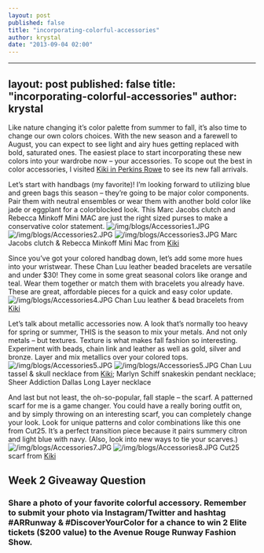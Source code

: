 ```yaml
---
layout: post
published: false
title: "incorporating-colorful-accessories"
author: krystal
date: "2013-09-04 02:00"
---
```


---
layout: post
published: false
title: "incorporating-colorful-accessories"
author: krystal
---

Like nature changing it’s color palette from summer to fall, it’s also time to change our own colors choices. With the new season and a farewell to August, you can expect to see light and airy hues getting replaced with bold, saturated ones. The easiest place to start incorporating these new colors into your wardrobe now – your accessories. To scope out the best in color accessories, I visited [Kiki in Perkins Rowe](https://www.facebook.com/shopkiki) to see its new fall arrivals. 

Let’s start with handbags (my favorite)! I’m looking forward to utilizing blue and green bags this season – they’re going to be major color components. Pair them with neutral ensembles or wear them with another bold color like jade or eggplant for a colorblocked look. This Marc Jacobs clutch and Rebecca Minkoff Mini MAC are just the right sized purses to make a conservative color statement.
![/img/blogs/Accessories1.JPG](//img/blogs/Accessories1.JPG)
![/img/blogs/Accessories2.JPG](//img/blogs/Accessories2.JPG)
![/img/blogs/Accessories3.JPG](//img/blogs/Accessories2.JPG)
Marc Jacobs clutch & Rebecca Minkoff Mini Mac from [Kiki](https://www.facebook.com/shopkiki)

Since you’ve got your colored handbag down, let’s add some more hues into your wristwear. These Chan Luu leather beaded bracelets are versatile and under $30! They come in some great seasonal colors like orange and teal. Wear them together or match them with bracelets you already have. These are great, affordable pieces for a quick and easy color update. 
![/img/blogs/Accessories4.JPG](//img/blogs/Accessories4.JPG)
Chan Luu leather & bead bracelets from [Kiki](https://www.facebook.com/shopkiki)

Let’s talk about metallic accessories now. A look that’s normally too heavy for spring or summer, THIS is the season to mix your metals. And not only metals – but textures. Texture is what makes fall fashion so interesting. Experiment with beads, chain link and leather as well as gold, silver and bronze. Layer and mix metallics over your colored tops. 
![/img/blogs/Accessories5.JPG](//img/blogs/Accessories5.JPG)
![/img/blogs/Accessories5.JPG](//img/blogs/Accessories5.JPG)
Chan Luu tassel & skull necklace from [Kiki](https://www.facebook.com/shopkiki); Marlyn Schiff snakeskin pendant necklace; Sheer Addiction Dallas Long Layer necklace

And last but not least, the oh-so-popular, fall staple – the scarf. A patterned scarf for me is a game changer. You could have a really boring outfit on, and by simply throwing on an interesting scarf, you can completely change your look. Look for unique patterns and color combinations like this one from Cut25. It’s a perfect transition piece because it pairs summery citron and light blue with navy. (Also, look into new ways to tie your scarves.)
![/img/blogs/Accessories7.JPG](//img/blogs/Accessories7.JPG)
![/img/blogs/Accessories8.JPG](//img/blogs/Accessories8.JPG)
Cut25 scarf from [Kiki](https://www.facebook.com/shopkiki)

## Week 2 Giveaway Question
### Share a photo of your favorite colorful accessory. Remember to submit your photo via Instagram/Twitter and hashtag #ARRunway & #DiscoverYourColor for a chance to win 2 Elite tickets ($200 value) to the Avenue Rouge Runway Fashion Show.
